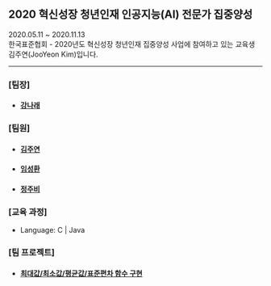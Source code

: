 ## 2020 혁신성장 청년인재 인공지능(AI) 전문가 집중양성
2020.05.11 ~ 2020.11.13 <br>
한국표준협회 - 2020년도 혁신성장 청년인재 집중양성 사업에 참여하고 있는 교육생 김주연(JooYeon Kim)입니다. <br>
<hr>
<h3>[팀장]</h3>
<ul>
  <li>
    <h4><a href = "https://github.com/kang-hana" >강나래</a></h4>
  </li>
  </ul>
  <h3>[팀원]</h3>
  <ul>
  <li>
    <h4><a href="https://github.com/jysaa5">김주연</a></h4>
  </li>
    <li>
    <h4><a href="https://github.com/SeongHwan-Lim">임성환</a></h4>
  </li>
    <li>
    <h4><a href="https://github.com/JoobeeJung">정주비</a></h4>
  </li>
  </ul>
<h3>[교육 과정]</h3>
<ul>
  <li> Language: C | Java </li>
  </ul>
<h3>[팀 프로젝트]</h3>
<ul>
  <li><h4><a href="https://github.com/jysaa5/KSA_AI/blob/master/C_Language/KJY_20200515/20200515_TeamProject.c">최대값/최소값/평균값/표준편차 함수 구현</a></h4></li>
  </ul>
